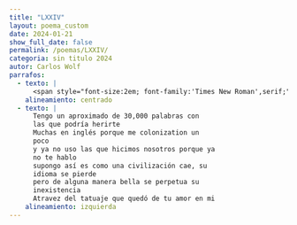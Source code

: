 ```yaml
---
title: "LXXIV"
layout: poema_custom
date: 2024-01-21
show_full_date: false
permalink: /poemas/LXXIV/
categoria: sin titulo 2024
autor: Carlos Wolf
parrafos:
  - texto: |
      <span style="font-size:2em; font-family:'Times New Roman',serif;">Estudió sobre el erizó</span>
    alineamiento: centrado
  - texto: |
      Tengo un aproximado de 30,000 palabras con
      las que podría herirte
      Muchas en inglés porque me colonization un
      poco
      y ya no uso las que hicimos nosotros porque ya
      no te hablo
      supongo así es como una civilización cae, su
      idioma se pierde
      pero de alguna manera bella se perpetua su
      inexistencia
      Atravez del tatuaje que quedó de tu amor en mi
    alineamiento: izquierda
---
```

